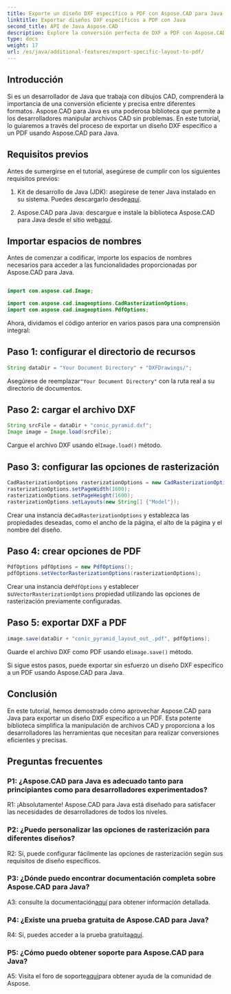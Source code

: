 ```yaml
---
title: Exporte un diseño DXF específico a PDF con Aspose.CAD para Java
linktitle: Exportar diseños DXF específicos a PDF con Java
second_title: API de Java Aspose.CAD
description: Explore la conversión perfecta de DXF a PDF con Aspose.CAD para Java. Exporte diseños específicos sin esfuerzo y con precisión.
type: docs
weight: 17
url: /es/java/additional-features/export-specific-layout-to-pdf/
---
```

## Introducción

Si es un desarrollador de Java que trabaja con dibujos CAD, comprenderá la importancia de una conversión eficiente y precisa entre diferentes formatos. Aspose.CAD para Java es una poderosa biblioteca que permite a los desarrolladores manipular archivos CAD sin problemas. En este tutorial, lo guiaremos a través del proceso de exportar un diseño DXF específico a un PDF usando Aspose.CAD para Java.

## Requisitos previos

Antes de sumergirse en el tutorial, asegúrese de cumplir con los siguientes requisitos previos:

1. Kit de desarrollo de Java (JDK): asegúrese de tener Java instalado en su sistema. Puedes descargarlo desde[aquí](https://www.oracle.com/java/technologies/javase-downloads.html).

2.  Aspose.CAD para Java: descargue e instale la biblioteca Aspose.CAD para Java desde el sitio web[aquí](https://releases.aspose.com/cad/java/).

## Importar espacios de nombres

Antes de comenzar a codificar, importe los espacios de nombres necesarios para acceder a las funcionalidades proporcionadas por Aspose.CAD para Java.

```java

import com.aspose.cad.Image;

import com.aspose.cad.imageoptions.CadRasterizationOptions;
import com.aspose.cad.imageoptions.PdfOptions;
```

Ahora, dividamos el código anterior en varios pasos para una comprensión integral:

## Paso 1: configurar el directorio de recursos

```java
String dataDir = "Your Document Directory" + "DXFDrawings/";
```

 Asegúrese de reemplazar`"Your Document Directory"` con la ruta real a su directorio de documentos.

## Paso 2: cargar el archivo DXF

```java
String srcFile = dataDir + "conic_pyramid.dxf";
Image image = Image.load(srcFile); 
```

 Cargue el archivo DXF usando el`Image.load()` método.

## Paso 3: configurar las opciones de rasterización

```java
CadRasterizationOptions rasterizationOptions = new CadRasterizationOptions();
rasterizationOptions.setPageWidth(1600);
rasterizationOptions.setPageHeight(1600);   
rasterizationOptions.setLayouts(new String[] {"Model"});
```

 Crear una instancia de`CadRasterizationOptions` y establezca las propiedades deseadas, como el ancho de la página, el alto de la página y el nombre del diseño.

## Paso 4: crear opciones de PDF

```java
PdfOptions pdfOptions = new PdfOptions();
pdfOptions.setVectorRasterizationOptions(rasterizationOptions);
```

 Crear una instancia de`PdfOptions` y establecer su`VectorRasterizationOptions` propiedad utilizando las opciones de rasterización previamente configuradas.

## Paso 5: exportar DXF a PDF

```java
image.save(dataDir + "conic_pyramid_layout_out_.pdf", pdfOptions);
```

 Guarde el archivo DXF como PDF usando el`image.save()` método.

Si sigue estos pasos, puede exportar sin esfuerzo un diseño DXF específico a un PDF usando Aspose.CAD para Java.

## Conclusión

En este tutorial, hemos demostrado cómo aprovechar Aspose.CAD para Java para exportar un diseño DXF específico a un PDF. Esta potente biblioteca simplifica la manipulación de archivos CAD y proporciona a los desarrolladores las herramientas que necesitan para realizar conversiones eficientes y precisas.

## Preguntas frecuentes

### P1: ¿Aspose.CAD para Java es adecuado tanto para principiantes como para desarrolladores experimentados?

R1: ¡Absolutamente! Aspose.CAD para Java está diseñado para satisfacer las necesidades de desarrolladores de todos los niveles.

### P2: ¿Puedo personalizar las opciones de rasterización para diferentes diseños?

R2: Sí, puede configurar fácilmente las opciones de rasterización según sus requisitos de diseño específicos.

### P3: ¿Dónde puedo encontrar documentación completa sobre Aspose.CAD para Java?

 A3: consulte la documentación[aquí](https://reference.aspose.com/cad/java/) para obtener información detallada.

### P4: ¿Existe una prueba gratuita de Aspose.CAD para Java?

 R4: Sí, puedes acceder a la prueba gratuita[aquí](https://releases.aspose.com/).

### P5: ¿Cómo puedo obtener soporte para Aspose.CAD para Java?

 A5: Visita el foro de soporte[aquí](https://forum.aspose.com/c/cad/19)para obtener ayuda de la comunidad de Aspose.